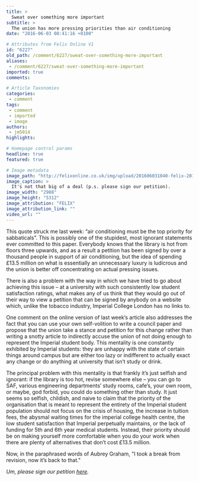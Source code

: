 ```yaml
---
title: >
  Sweat over something more important
subtitle: >
  The union has more pressing priorities than air conditioning
date: "2016-06-03 08:41:16 +0100"

# Attributes from Felix Online V1
id: "6227"
old_path: /comment/6227/sweat-over-something-more-important
aliases:
 - /comment/6227/sweat-over-something-more-important
imported: true
comments:

# Article Taxonomies
categories:
 - comment
tags:
 - comment
 - imported
 - image
authors:
 - jm5014
highlights:

# Homepage control params
headline: true
featured: true

# Image metadata
image_path: "http://felixonline.co.uk/img/upload/201606031040-felix-20160526_155625 (1).jpg"
image_caption: >
  It's not that big of a deal (p.s. please sign our petition).
image_width: "2988"
image_height: "5312"
image_attribution: "FELIX"
image_attribution_link: ""
video_url: ""
---
```


This quote struck me last week: “air conditioning must be the top priority for sabbaticals”. This is possibly one of the stupidest, most ignorant statements ever committed to this paper. Everybody knows that the library is hot from floors three upwards, and as a result a petition has been signed by over a thousand people in support of air conditioning, but the idea of spending £13.5 million on what is essentially an unnecessary luxury is ludicrous and the union is better off concentrating on actual pressing issues.

There is also a problem with the way in which we have tried to go about achieving this issue – at a university with such consistently low student satisfaction ratings, what makes any of us think that they would go out of their way to view a petition that can be signed by anybody on a website which, unlike the tobacco industry, Imperial College London has no links to.

One comment on the online version of last week’s article also addresses the fact that you can use your own self-volition to write a council paper and propose that the union take a stance and petition for this change rather than writing a snotty article to indirectly accuse the union of not doing enough to represent the Imperial student body. This mentality is one constantly exhibited by Imperial students: they are unhappy with the state of certain things around campus but are either too lazy or indifferent to actually exact any change or do anything at university that isn’t study or drink.

The principal problem with this mentality is that frankly it’s just selfish and ignorant: if the library is too hot, revise somewhere else – you can go to SAF, various engineering departments’ study rooms, cafe’s, your own room, or maybe, god forbid, you could do something other than study. It just seems so selfish, childish, and naive to claim that the priority of the organisation that is meant to represent the entirety of the Imperial student population should not focus on the crisis of housing, the increase in tuition fees, the abysmal waiting times for the imperial college health centre, the low student satisfaction that Imperial perpetually maintains, or the lack of funding for 5th and 6th year medical students. Instead, their priority should be on making yourself more comfortable when you do your work when there are plenty of alternatives that don’t cost £13.5 million.

Now, in the paraphrased words of Aubrey Graham, "I took a break from revision, now it’s back to that."

_Um, please sign our petition [here](https://www.change.org/p/imperial-college-london-put-air-conditioning-in-the-imperial-college-central-library)._
